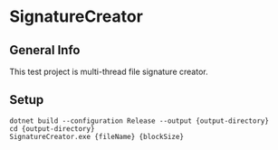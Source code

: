 ﻿# SignatureCreator

## General Info
This test project is multi-thread file signature creator.

## Setup
```
dotnet build --configuration Release --output {output-directory}
cd {output-directory}
SignatureCreator.exe {fileName} {blockSize}
```